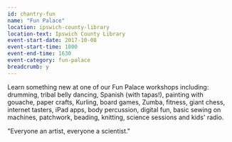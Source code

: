 ```yaml
---
id: chantry-fun
name: "Fun Palace"
location: ipswich-county-library
location-text: Ipswich County Library
event-start-date: 2017-10-08
event-start-time: 1000
event-end-time: 1630
event-category: fun-palace
breadcrumb: y
---
```


Learn something new at one of our Fun Palace workshops including: drumming, tribal belly dancing, Spanish (with tapas!), painting with gouache, paper crafts, Kurling, board games, Zumba, fitness, giant chess, internet tasters, iPad apps, body percussion, digital fun, basic sewing on machines, patchwork, beading, knitting, science sessions and kids' radio.

"Everyone an artist, everyone a scientist."
